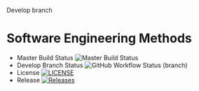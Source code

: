 Develop branch

# Software Engineering Methods
* Master Build Status ![Master Build Status](https://img.shields.io/github/actions/workflow/status/40682339/Coursework/main.yml?branch=master)
* Develop Branch Status ![GitHub Workflow Status (branch)](https://img.shields.io/github/actions/workflow/status/MutantAc/Coursework/main.yml?branch=develop)
* License [![LICENSE](https://img.shields.io/github/license/MutantAc/Coursework.svg?style=flat-square)](https://github.com/MutantAc/Coursework/blob/master/LICENSE)
* Release [![Releases](https://img.shields.io/github/release/MutantAc/Coursework/all.svg?style=flat-square)](https://github.com/MutantAc/Coursework/releases)


